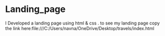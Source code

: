 # Landing_page
I Developed a landing page using html &amp; css . 
to see my landing page copy the link here:file:///C:/Users/navna/OneDrive/Desktop/travels/index.html
